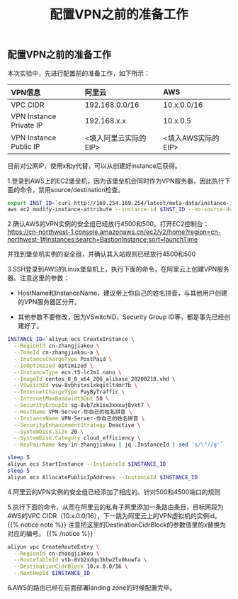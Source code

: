 ﻿---
title: "配置VPN之前的准备工作"
chapter: false
weight: 41
---

## 配置VPN之前的准备工作

本次实验中，先进行配置前的准备工作，如下所示：

 VPN信息 | 阿里云 | AWS |
| :------| :------ | :------ |
| VPC CIDR | 192.168.0.0/16 | 10.x.0.0/16 |
| VPN Instance Private IP | 192.168.x.x | 10.x.0.5 |
| VPN Instance Public IP | <填入阿里云实际的EIP> | <填入AWS实际的EIP> |

目前对公网IP，使用x和y代替，可以从创建好instance后获得。

1.登录到AWS上的EC2堡垒机，因为该堡垒机会同时作为VPN服务器，因此执行下面的命令，禁用source/destination检查。
```bash
export INST_ID=`curl http://169.254.169.254/latest/meta-data/instance-id`
aws ec2 modify-instance-attribute --instance-id $INST_ID --no-source-dest-check
```

2.确认AWS的VPN实例的安全组已经放行4500和500。打开EC2控制台：https://cn-northwest-1.console.amazonaws.cn/ec2/v2/home?region=cn-northwest-1#Instances:search=BastionInstance;sort=launchTime

并找到堡垒机实例的安全组，并确认其入站规则已经放行4500和500

3.SSH登录到AWS的Linux堡垒机上，执行下面的命令，在阿里云上创建VPN服务器。注意这里的参数：

- HostName和InstanceName，建议带上你自己的姓名拼音，与其他用户创建的VPN服务器区分开。

- 其他参数不要修改，因为VSwitchID，Security Group ID等，都是事先已经创建好了。

```bash
INSTANCE_ID=`aliyun ecs CreateInstance \
  --RegionId cn-zhangjiakou \
  --ZoneId cn-zhangjiakou-a \
  --InstanceChargeType PostPaid \
  --IoOptimized optimized \
  --InstanceType ecs.t5-lc2m1.nano \
  --ImageId centos_8_0_x64_20G_alibase_20200218.vhd \
  --VSwitchId vsw-8vbhstxs1xkqitlt4mr7b \
  --InternetChargeType PayByTraffic \
  --InternetMaxBandwidthOut 50 \
  --SecurityGroupId sg-8vb7zk1se3xxxuj8vkt7 \
  --HostName VPN-Server-你自己的姓名拼音 \
  --InstanceName VPN-Server-你自己的姓名拼音 \
  --SecurityEnhancementStrategy Deactive \
  --SystemDisk.Size 20 \
  --SystemDisk.Category cloud_efficiency \
  --KeyPairName key-in-zhangjiakou | jq .InstanceId | sed 's/\"//g'`

sleep 5
aliyun ecs StartInstance --InstanceId $INSTANCE_ID
sleep 5
aliyun ecs AllocatePublicIpAddress --InstanceId $INSTANCE_ID
```

4.阿里云的VPN实例的安全组已经添加了相应的、针对500和4500端口的规则

5.执行下面的命令，从而在阿里云的私有子网里添加一条路由条目，目标网段为AWS的VPC CIDR（10.x.0.0/16），下一跳为阿里云上的VPN虚拟机的实例id。
{{% notice note %}}
注意把这里的DestinationCidrBlock的参数值里的x替换为对应的编号。
{{% /notice  %}}

```bash
aliyun vpc CreateRouteEntry \
  --RegionId cn-zhangjiakou \
  --RouteTableId vtb-8vb2xdqu3khw2lv0kuwfa \
  --DestinationCidrBlock 10.x.0.0/16 \
  --NextHopId $INSTANCE_ID
```

6.AWS的路由已经在前面部署landing zone的时候配置完毕。


